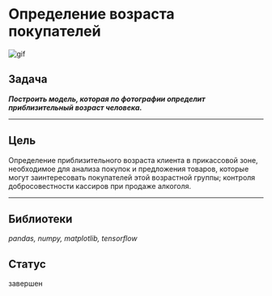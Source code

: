 # Определение возраста покупателей

![gif](https://i.gifer.com/embedded/download/w9.gif)

## Задача
***Построить модель, которая по фотографии определит приблизительный возраст человека.***

--------------------
## Цель
Определение приблизительного возраста клиента в прикассовой зоне, необходимое для анализа покупок и предложения товаров, которые могут заинтересовать покупателей этой возрастной группы; контроля добросовестности кассиров при продаже алкоголя.

---------------------

## Библиотеки
*pandas, numpy, matplotlib, tensorflow*

## Статус
завершен

